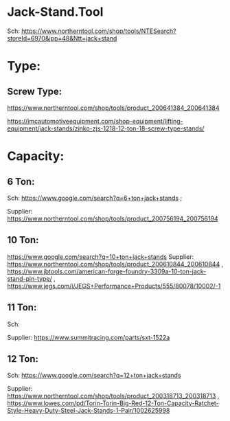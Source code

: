# Jack-Stand.Tool
Sch: https://www.northerntool.com/shop/tools/NTESearch?storeId=6970&ipp=48&Ntt=jack+stand

# Type:
## Screw Type:
https://www.northerntool.com/shop/tools/product_200641384_200641384

https://jmcautomotiveequipment.com/shop-equipment/lifting-equipment/jack-stands/zinko-zjs-1218-12-ton-18-screw-type-stands/

# Capacity:
## 6 Ton:
Sch: https://www.google.com/search?q=6+ton+jack+stands ;

Supplier: https://www.northerntool.com/shop/tools/product_200756194_200756194

## 10 Ton:
https://www.google.com/search?q=10+ton+jack+stands Supplier: https://www.northerntool.com/shop/tools/product_200610844_200610844 , https://www.jbtools.com/american-forge-foundry-3309a-10-ton-jack-stand-pin-type/ , https://www.jegs.com/i/JEGS+Performance+Products/555/80078/10002/-1

## 11 Ton:
Sch: 

Supplier: https://www.summitracing.com/parts/sxt-1522a

## 12 Ton:
Sch: https://www.google.com/search?q=12+ton+jack+stands

Supplier: https://www.northerntool.com/shop/tools/product_200318713_200318713 , https://www.lowes.com/pd/Torin-Torin-Big-Red-12-Ton-Capacity-Ratchet-Style-Heavy-Duty-Steel-Jack-Stands-1-Pair/1002625998
